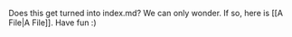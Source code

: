 Does this get turned into index.md? We can only wonder.
If so, here is [[A File|A File]]. Have fun :)
